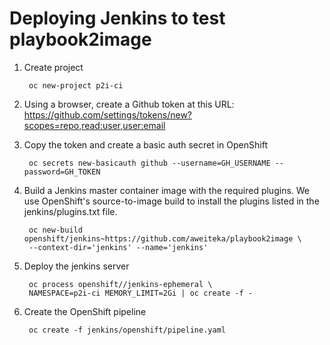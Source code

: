 # Deploying Jenkins to test playbook2image

1. Create project

        oc new-project p2i-ci

1. Using a browser, create a Github token at this URL: https://github.com/settings/tokens/new?scopes=repo,read:user,user:email
1. Copy the token and create a basic auth secret in OpenShift

        oc secrets new-basicauth github --username=GH_USERNAME --password=GH_TOKEN

1. Build a Jenkins master container image with the required plugins. We use OpenShift's source-to-image build to install the plugins listed in the jenkins/plugins.txt file.

        oc new-build openshift/jenkins~https://github.com/aweiteka/playbook2image \
        --context-dir='jenkins' --name='jenkins'
1. Deploy the jenkins server

        oc process openshift//jenkins-ephemeral \
        NAMESPACE=p2i-ci MEMORY_LIMIT=2Gi | oc create -f -

1. Create the OpenShift pipeline

        oc create -f jenkins/openshift/pipeline.yaml
